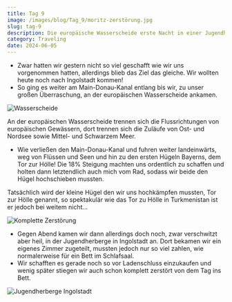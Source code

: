 ```yaml
---
title: Tag 9
image: /images/blog/Tag_9/moritz-zerstörung.jpg
slug: tag-9
description: Die europäische Wasserscheide erste Nacht in einer Jugendherberge und das Tor zur Hölle!
category: Traveling
date: 2024-06-05
---
```


- Zwar hatten wir gestern nicht so viel geschafft wie wir uns vorgenommen hatten, allerdings blieb das Ziel das gleiche. Wir wollten heute noch nach Ingolstadt kommen!
- So ging es weiter am Main-Donau-Kanal entlang bis wir, zu unser großen Überraschung, an der europäischen Wasserscheide ankamen.

![Wasserscheide](/images/blog/Tag_9/wasserscheide.jpg)

<sidenote title="Europäische Wasserscheide">
	<p>An der europäischen Wasserscheide trennen sich die Flussrichtungen von europäischen Gewässern, dort trennen sich die Zuläufe von Ost- und Nordsee sowie Mittel- und Schwarzem Meer.</p>
</sidenote>

- Wie verließen den Main-Donau-Kanal und fuhren weiter landeinwärts, weg von Flüssen und Seen und hin zu den ersten Hügeln Bayerns, dem Tor zur Hölle! Die 18% Steigung machten uns ordentlich zu schaffen und holten dann letztendlich auch mich vom Rad, sodass wir beide den Hügel hochschieben mussten.

<sidenote title="Tor zur Hölle">
	<p>Tatsächlich wird der kleine Hügel den wir uns hochkämpfen mussten, Tor zur Hölle genannt, so spektakulär wie das Tor zu Hölle in Turkmenistan ist er jedoch bei weitem nicht...</p>
</sidenote>

![Komplette Zerstörung](/images/blog/Tag_9/sven-zerstörung.jpg)

- Gegen Abend kamen wir dann allerdings doch noch, zwar verschwitzt aber heil, in der Jugendherberge in Ingolstadt an. Dort bekamen wir ein eigenes Zimmer zugeteilt, mussten jedoch nur so viel zahlen, wie normalerweise für ein Bett im Schlafsaal.
- Wir schafften es gerade noch so vor Ladenschluss einzukaufen und wenig später stiegen wir auch schon komplett zerstört von dem Tag ins Bett.

![Jugendherberge Ingolstadt](/images/blog/Tag_9/ingolstadt.jpg)